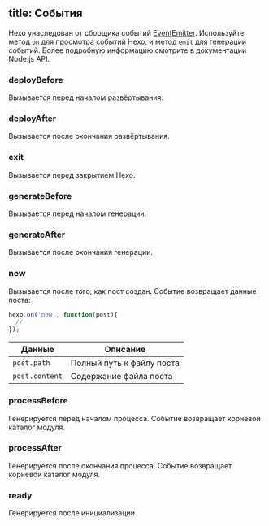 title: События
---
Hexo унаследован от сборщика событий [EventEmitter]. Используйте метод `on` для просмотра событий Hexo, и метод `emit` для генерации событий. Более подробную информацию смотрите в документации Node.js API.

### deployBefore

Вызывается перед началом развёртывания.

### deployAfter

Вызывается после окончания развёртывания.

### exit

Вызывается перед закрытием Hexo.

### generateBefore

Вызывается перед началом генерации.

### generateAfter

Вызывается после окончания генерации.

### new

Вызывается после того, как пост создан. Событие возвращает данные поста:

``` js
hexo.on('new', function(post){
  //
});
```

Данные | Описание
--- | ---
`post.path` | Полный путь к файлу поста
`post.content` | Содержание файла поста

### processBefore

Генерируется перед началом процесса. Событие возвращает корневой каталог модуля.

### processAfter

Генерируется после окончания процесса. Событие возвращает корневой каталог модуля.

### ready

Генерируется после инициализации.

[EventEmitter]: http://nodejs.org/api/events.html
